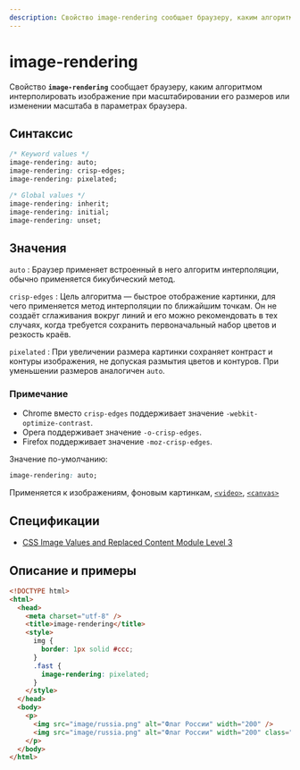 ```yaml
---
description: Свойство image-rendering сообщает браузеру, каким алгоритмом интерполировать изображение при масштабировании его размеров или изменении масштаба в параметрах браузера
---
```


# image-rendering

Свойство **`image-rendering`** сообщает браузеру, каким алгоритмом интерполировать изображение при масштабировании его размеров или изменении масштаба в параметрах браузера.

## Синтаксис

```css
/* Keyword values */
image-rendering: auto;
image-rendering: crisp-edges;
image-rendering: pixelated;

/* Global values */
image-rendering: inherit;
image-rendering: initial;
image-rendering: unset;
```

## Значения

`auto`
: Браузер применяет встроенный в него алгоритм интерполяции, обычно применяется бикубический метод.

`crisp-edges`
: Цель алгоритма — быстрое отображение картинки, для чего применяется метод интерполяции по ближайшим точкам. Он не создаёт сглаживания вокруг линий и его можно рекомендовать в тех случаях, когда требуется сохранить первоначальный набор цветов и резкость краёв.

`pixelated`
: При увеличении размера картинки сохраняет контраст и контуры изображения, не допуская размытия цветов и контуров. При уменьшении размеров аналогичен `auto`.

### Примечание

- Chrome вместо `crisp-edges` поддерживает значение `-webkit-optimize-contrast`.
- Opera поддерживает значение `-o-crisp-edges`.
- Firefox поддерживает значение `-moz-crisp-edges`.

Значение по-умолчанию:

```css
image-rendering: auto;
```

Применяется к изображениям, фоновым картинкам, [`<video>`](../html/video.md), [`<canvas>`](../html/canvas.md)

## Спецификации

- [CSS Image Values and Replaced Content Module Level 3](http://dev.w3.org/csswg/css3-images/#the-image-rendering)

## Описание и примеры

```html
<!DOCTYPE html>
<html>
  <head>
    <meta charset="utf-8" />
    <title>image-rendering</title>
    <style>
      img {
        border: 1px solid #ccc;
      }
      .fast {
        image-rendering: pixelated;
      }
    </style>
  </head>
  <body>
    <p>
      <img src="image/russia.png" alt="Флаг России" width="200" />
      <img src="image/russia.png" alt="Флаг России" width="200" class="fast" />
    </p>
  </body>
</html>
```
